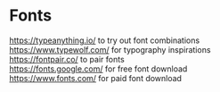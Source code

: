 # Fonts

https://typeanything.io/ to try out font combinations  
https://www.typewolf.com/ for typography inspirations  
https://fontpair.co/ to pair fonts  
https://fonts.google.com/ for free font download  
https://www.fonts.com/ for paid font download  